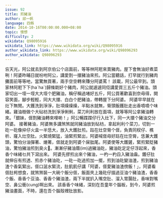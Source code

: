 ```yaml
---
issue: 92
title: 煎豬油
author: 邱一帆
language: 四縣
date: 2014-10-16T00:00:00.000+08:00
topic: 懷想
difficulty: 2
wikidata: Q98095916
wikidata_link: https://www.wikidata.org/wiki/Q98095916
author_wikidata_link: https://www.wikidata.org/wiki/Q98096293
author_wikidata: Q98096293
---
```

吂天光，阿公就去到阿京伯公个店面前，等等林阿屘來賣豬肉。屋下會無油好煮菜咧！阿婆昨晡日就吩咐阿公，講愛割一擐豬油來煎。阿公當聽話，打早就行到豬肉攤面前等等吔，當驚無買著，兩手空空轉來賺分阿婆罵！
該載，阿公最早到。頭家林阿屘下下(haˋhaˊ)歸條㓾好个豬肉，阿公就遽遽同佢講愛買三五斤个豬油。頭家切出一垤一垤大大垤个肥豬油，稱仔稱過堵好五斤，阿公買著歡喜到奈毋得，開容笑面，腳步輕輕，同大大擐、白白个肥豬油，帶轉屋下分阿婆。
阿婆早早就在灶下無閒。大鑊洗到淨淨，肚項燥燥燥，半點水就無，脣頭飯鑊肚走出香噴噴个味緒。雞油樹做个大砧枋洗到淨淨俐俐，菜刀利利放在面項，就等等阿公拿豬油轉來。「銀妹，𠊎割豬油轉來哩喲！」阿公暢蹀蹀仔行入灶下，同一大擐个豬油交分阿婆。
接著豬油，阿婆無多講煞煞就同豬油放到砧枋，拿起利利个菜刀，切到一矻一矻像捽仔火盒一半恁大，放入大鑊肚煎。跍在灶空脣个𠊎，負責同杈仔、樵析、窿入灶空肚。火緊燒緊猛，油緊煎緊出，阿婆喊𠊎毋好跍在灶空脣，恁兼大鑊頭，驚怕分油彈著、熝著，𠊎就走到阿婆个屎朏尾。阿婆使等大鑊鏟，緊煎緊貶豬油，驚怕豬油煎到臭火𤊶。漸漸仔豬油蔭(im)過豬油矻，豬油矻定定仔浮起來，香香个味緒乜共下瀉出來。
阿婆先摎煎出來个豬油，一杓一杓舀入豬油盎。鑊仔肚就伸吂有煎透、煎赤个豬油矻，一矻一矻過煎加一擺，煎到油矻變油渣，煎到豬油渣个香氣緊出，𠊎口涎水緊流，肚飢飢仔講「阿婆，𠊎愛豬油渣傍飯！」，阿婆看𠊎肚枵想食，就煞煞裝一大碗个飯分𠊎，飯面夾上幾矻仔搵過豆油个豬油渣，香香个飯、香香个豆油、香香个豬油渣，兩下半就扒入嘴空肚、溜入胃腸肚，香味對嘴空、鼻公衝(cung)啊出來。
該香香个味緒，深刻在吾童年个腦板，到今，阿婆煎豬油畫面，不時，還在吾个腦殼裡肚放影。